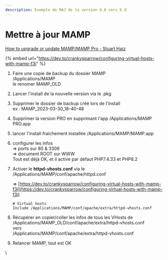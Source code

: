 ```yaml
---
description: Exemple de MAJ de la version 6.6 vers 6.8
---
```


# Mettre à jour MAMP

[How to upgrade or update MAMP/MAMP Pro - Stuart Haiz](https://haizdesign.com/mamp/how-to-upgrade-mamp-pro/)

{% embed url="https://dev.to/crankysparrow/configuring-virtual-hosts-with-mamp-f3i" %}

1. Faire une copie de backup du dossier MAMP\
   /Applications/MAMP\
   le renomer MAMP\_OLD
2. Lancer l'install de la nouvelle version via le .pkg
3. Supprimer le dossier de backup créé lors de l'install\
   ex : MAMP\_2023-03-30\_18-40-48
4. Supprimer la version PRO en supprimant l'app /Applications/MAMP PRO.app
5. lancer l'install fraichement installée /Applications/MAMP/MAMP.app
6. configurer les infos\
   \=> ports sur 80 & 3306\
   \=> document ROOT sur WWW\
   Tout est déjà OK, et il active par défaut PHP7.4.33 et PHP8.2
7.  Activer le **httpd-vhosts.conf** via le\
    /Applications/MAMP/conf/apache/httpd.conf

    \=> [https://dev.to/crankysparrow/configuring-virtual-hosts-with-mamp-f3i](https://dev.to/crankysparrow/configuring-virtual-hosts-with-mamp-f3i)

    ```
    # Virtual hosts
    Include /Applications/MAMP/conf/apache/extra/httpd-vhosts.conf
    ```
8. Récupérer en copier/coller les infos de tous les VHosts de\
   /Applications/MAMP\_OLD/conf/apache/extra/httpd-vhosts.conf\
   vers\
   /Applications/MAMP/conf/apache/extra/httpd-vhosts.conf
9. Relancer MAMP, tout est OK

\
